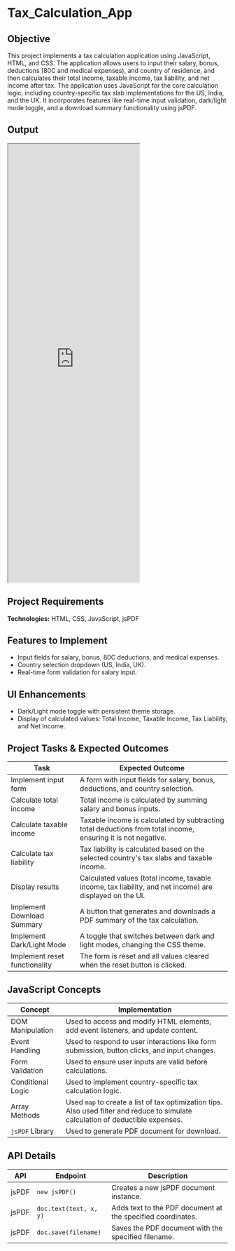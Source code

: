 # Tax_Calculation_App

## Objective
This project implements a tax calculation application using JavaScript, HTML, and CSS. The application allows users to input their salary, bonus, deductions (80C and medical expenses), and country of residence, and then calculates their total income, taxable income, tax liability, and net income after tax. The application uses JavaScript for the core calculation logic, including country-specific tax slab implementations for the US, India, and the UK. It incorporates features like real-time input validation, dark/light mode toggle, and a download summary functionality using jsPDF.

## Output
<iframe src="https://github.com/niat-web/Tax_Calculation_App" height="1000" width="300" title="Tax_Calculation_App"></iframe>

## Project Requirements
**Technologies:** HTML, CSS, JavaScript, jsPDF

## Features to Implement
- Input fields for salary, bonus, 80C deductions, and medical expenses.
- Country selection dropdown (US, India, UK).
- Real-time form validation for salary input.

## UI Enhancements
- Dark/Light mode toggle with persistent theme storage.
- Display of calculated values: Total Income, Taxable Income, Tax Liability, and Net Income.

## Project Tasks & Expected Outcomes
| Task | Expected Outcome |
|------|------------------|
| Implement input form | A form with input fields for salary, bonus, deductions, and country selection. |
| Calculate total income | Total income is calculated by summing salary and bonus inputs. |
| Calculate taxable income | Taxable income is calculated by subtracting total deductions from total income, ensuring it is not negative. |
| Calculate tax liability | Tax liability is calculated based on the selected country's tax slabs and taxable income. |
| Display results | Calculated values (total income, taxable income, tax liability, and net income) are displayed on the UI. |
| Implement Download Summary | A button that generates and downloads a PDF summary of the tax calculation. |
| Implement Dark/Light Mode | A toggle that switches between dark and light modes, changing the CSS theme. |
| Implement reset functionality | The form is reset and all values cleared when the reset button is clicked. |

## JavaScript Concepts
| Concept | Implementation |
|---------|----------------|
| DOM Manipulation | Used to access and modify HTML elements, add event listeners, and update content. |
| Event Handling | Used to respond to user interactions like form submission, button clicks, and input changes. |
| Form Validation | Used to ensure user inputs are valid before calculations. |
| Conditional Logic | Used to implement country-specific tax calculation logic. |
| Array Methods | Used `map` to create a list of tax optimization tips. Also used filter and reduce to simulate calculation of deductible expenses. |
| `jsPDF` Library | Used to generate PDF document for download. |

## API Details
| API | Endpoint | Description |
|-----|----------|-------------|
| jsPDF | `new jsPDF()` | Creates a new jsPDF document instance. |
| jsPDF | `doc.text(text, x, y)` | Adds text to the PDF document at the specified coordinates. |
| jsPDF | `doc.save(filename)` | Saves the PDF document with the specified filename. |